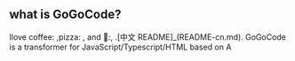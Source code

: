 ## what is GoGoCode? 
Ilove coffee: ,pizza: , and 💃:,
.[中文 README]_(README-cn.md).
GoGoCode is a transformer for JavaScript/Typescript/HTML based on A


